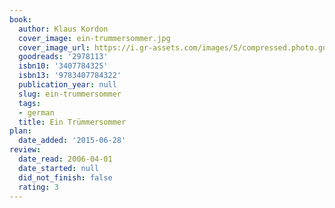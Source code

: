 ```yaml
---
book:
  author: Klaus Kordon
  cover_image: ein-trummersommer.jpg
  cover_image_url: https://i.gr-assets.com/images/S/compressed.photo.goodreads.com/books/1267416143l/2978113.jpg
  goodreads: '2978113'
  isbn10: '3407784325'
  isbn13: '9783407784322'
  publication_year: null
  slug: ein-trummersommer
  tags:
  - german
  title: Ein Trümmersommer
plan:
  date_added: '2015-06-28'
review:
  date_read: 2006-04-01
  date_started: null
  did_not_finish: false
  rating: 3
---
```

